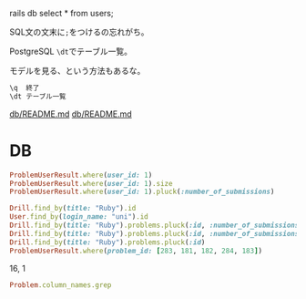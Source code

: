 
rails db
select * from users;

SQL文の文末に`;`をつけるの忘れがち。

PostgreSQL
`\dt`でテーブル一覧。

モデルを見る、という方法もあるな。

```sql
\q  終了
\dt テーブル一覧
```

[db/README.md](../db/README.md)
[db/README.md](db/README.md)

# DB

```rb
ProblemUserResult.where(user_id: 1)
ProblemUserResult.where(user_id: 1).size
ProblemUserResult.where(user_id: 1).pluck(:number_of_submissions)
```

```rb
Drill.find_by(title: "Ruby").id
User.find_by(login_name: "uni").id
Drill.find_by(title: "Ruby").problems.pluck(:id, :number_of_submissions)
Drill.find_by(title: "Ruby").problems.pluck(:id, :number_of_submissions, :number_of_views)
Drill.find_by(title: "Ruby").problems.pluck(:id)
ProblemUserResult.where(problem_id: [283, 181, 182, 284, 183])
```
16, 1

```rb
Problem.column_names.grep
```
